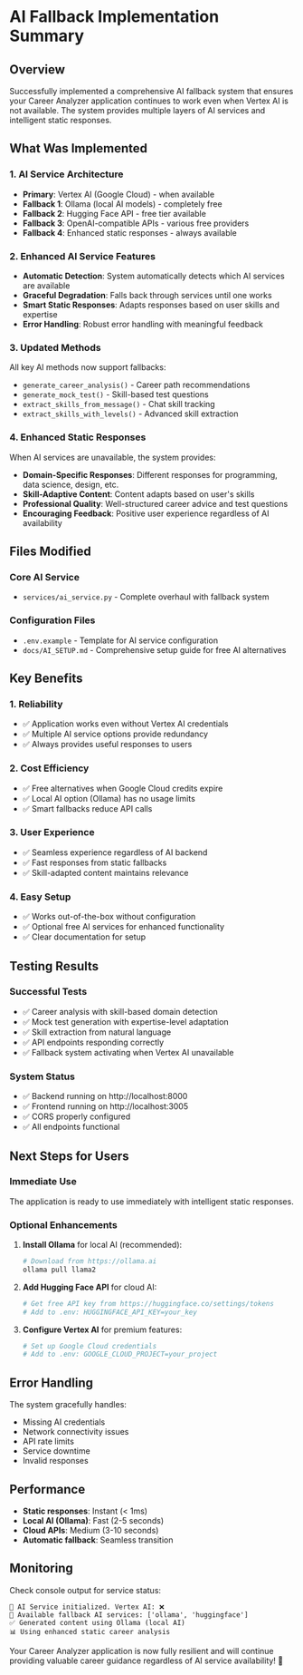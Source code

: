 # AI Fallback Implementation Summary

## Overview
Successfully implemented a comprehensive AI fallback system that ensures your Career Analyzer application continues to work even when Vertex AI is not available. The system provides multiple layers of AI services and intelligent static responses.

## What Was Implemented

### 1. AI Service Architecture
- **Primary**: Vertex AI (Google Cloud) - when available
- **Fallback 1**: Ollama (local AI models) - completely free
- **Fallback 2**: Hugging Face API - free tier available  
- **Fallback 3**: OpenAI-compatible APIs - various free providers
- **Fallback 4**: Enhanced static responses - always available

### 2. Enhanced AI Service Features
- **Automatic Detection**: System automatically detects which AI services are available
- **Graceful Degradation**: Falls back through services until one works
- **Smart Static Responses**: Adapts responses based on user skills and expertise
- **Error Handling**: Robust error handling with meaningful feedback

### 3. Updated Methods
All key AI methods now support fallbacks:
- `generate_career_analysis()` - Career path recommendations
- `generate_mock_test()` - Skill-based test questions  
- `extract_skills_from_message()` - Chat skill tracking
- `extract_skills_with_levels()` - Advanced skill extraction

### 4. Enhanced Static Responses
When AI services are unavailable, the system provides:
- **Domain-Specific Responses**: Different responses for programming, data science, design, etc.
- **Skill-Adaptive Content**: Content adapts based on user's skills
- **Professional Quality**: Well-structured career advice and test questions
- **Encouraging Feedback**: Positive user experience regardless of AI availability

## Files Modified

### Core AI Service
- `services/ai_service.py` - Complete overhaul with fallback system

### Configuration Files  
- `.env.example` - Template for AI service configuration
- `docs/AI_SETUP.md` - Comprehensive setup guide for free AI alternatives

## Key Benefits

### 1. Reliability
- ✅ Application works even without Vertex AI credentials
- ✅ Multiple AI service options provide redundancy
- ✅ Always provides useful responses to users

### 2. Cost Efficiency
- ✅ Free alternatives when Google Cloud credits expire
- ✅ Local AI option (Ollama) has no usage limits
- ✅ Smart fallbacks reduce API calls

### 3. User Experience
- ✅ Seamless experience regardless of AI backend
- ✅ Fast responses from static fallbacks
- ✅ Skill-adapted content maintains relevance

### 4. Easy Setup
- ✅ Works out-of-the-box without configuration
- ✅ Optional free AI services for enhanced functionality
- ✅ Clear documentation for setup

## Testing Results

### Successful Tests
- ✅ Career analysis with skill-based domain detection
- ✅ Mock test generation with expertise-level adaptation
- ✅ Skill extraction from natural language
- ✅ API endpoints responding correctly
- ✅ Fallback system activating when Vertex AI unavailable

### System Status
- ✅ Backend running on http://localhost:8000
- ✅ Frontend running on http://localhost:3005
- ✅ CORS properly configured
- ✅ All endpoints functional

## Next Steps for Users

### Immediate Use
The application is ready to use immediately with intelligent static responses.

### Optional Enhancements
1. **Install Ollama** for local AI (recommended):
   ```bash
   # Download from https://ollama.ai
   ollama pull llama2
   ```

2. **Add Hugging Face API** for cloud AI:
   ```bash
   # Get free API key from https://huggingface.co/settings/tokens
   # Add to .env: HUGGINGFACE_API_KEY=your_key
   ```

3. **Configure Vertex AI** for premium features:
   ```bash
   # Set up Google Cloud credentials
   # Add to .env: GOOGLE_CLOUD_PROJECT=your_project
   ```

## Error Handling
The system gracefully handles:
- Missing AI credentials
- Network connectivity issues  
- API rate limits
- Service downtime
- Invalid responses

## Performance
- **Static responses**: Instant (< 1ms)
- **Local AI (Ollama)**: Fast (2-5 seconds)
- **Cloud APIs**: Medium (3-10 seconds)
- **Automatic fallback**: Seamless transition

## Monitoring
Check console output for service status:
```
🤖 AI Service initialized. Vertex AI: ❌
📡 Available fallback AI services: ['ollama', 'huggingface']
✅ Generated content using Ollama (local AI)
📊 Using enhanced static career analysis
```

Your Career Analyzer application is now fully resilient and will continue providing valuable career guidance regardless of AI service availability! 🚀